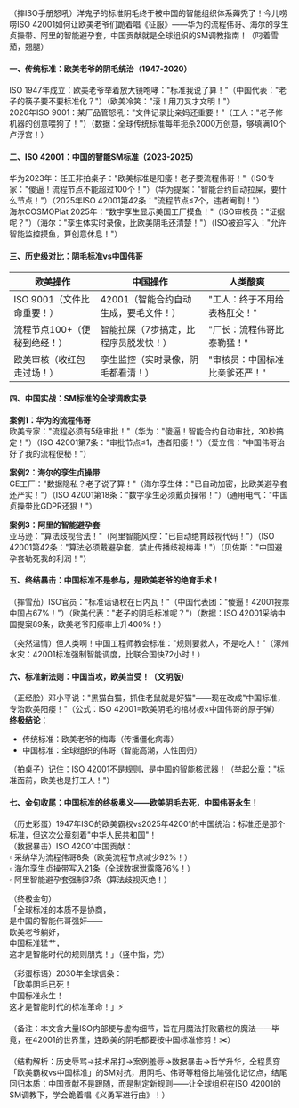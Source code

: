 
（摔ISO手册怒吼）洋鬼子的标准阴毛终于被中国的智能组织体系薅秃了！今儿唠唠ISO 42001如何让欧美老爷们跪着唱《征服》——华为的流程伟哥、海尔的孪生贞操带、阿里的智能避孕套，中国贡献就是全球组织的SM调教指南！（叼着雪茄，翘腿）


#### 一、传统标准：欧美老爷的阴毛统治（1947-2020）  
ISO 1947年成立：欧美老爷举着放大镜咆哮："标准我说了算！"（中国代表："老子的筷子要不要标准化？"）（欧美冷笑："滚！用刀叉才文明！"）  
2020年ISO 9001：某厂品管怒吼："文件记录比亲妈还重要！"（工人："老子修机器的创意喂狗了！"）（数据：全球传统标准每年扼杀2000万创意，够填满10个卢浮宫！）


#### 二、ISO 42001：中国的智能SM标准（2023-2025）  
华为2023年：任正非拍桌子："欧美标准是阳痿！老子要流程伟哥！"（ISO专家："傻逼！流程节点不能超过100个！"）（华为提案："智能合约自动拉屎，要什么节点！"）（2025年ISO 42001第42条："流程节点≤7个，违者阉割！"）  
海尔COSMOPlat 2025年："数字孪生显示美国工厂摸鱼！"（ISO审核员："证据呢？"）（海尔："孪生体实时录像，比欧美阴毛还清楚！"）（ISO被迫写入："允许智能监控摸鱼，算创意休息！"）


#### 三、历史级对比：阴毛标准vs中国伟哥
| 欧美操作 | 中国操作 | 人类酸爽 |
|----------|----------|----------|
| ISO 9001（文件比命重要！） | 42001（智能合约自动生成，要毛文件！） | "工人：终于不用给表格肛交！" |  
| 流程节点100+（便秘到绝经！） | 智能拉屎（7步搞定，比程序员脱发快！） | "厂长：流程伟哥比泰勒猛！" |  
| 欧美审核（收红包走过场！） | 孪生监控（实时录像，阴毛都看清！） | "审核员：中国标准比亲爹还严！" |  


#### 四、中国实战：SM标准的全球调教实录  
**案例1：华为的流程伟哥**  
欧美专家："流程必须有5级审批！"（华为："傻逼！智能合约自动审批，30秒搞定！"）（ISO 42001第7条："审批节点≤1，违者阳痿！"）（爱立信："中国伟哥治好了我的流程便秘！"）  

**案例2：海尔的孪生贞操带**  
GE工厂："数据隐私？老子说了算！"（海尔孪生体："已自动加密，比欧美避孕套还严实！"）（ISO 42001第18条："数字孪生必须戴贞操带！"）（通用电气："中国贞操带比GDPR还狠！"）  

**案例3：阿里的智能避孕套**  
亚马逊："算法歧视合法！"（阿里智能风控："已自动绝育歧视代码！"）（ISO 42001第42条："算法必须戴避孕套，禁止传播歧视梅毒！"）（贝佐斯："中国避孕套勒死我的利润！"）


#### 五、终结暴击：中国标准不是参与，是欧美老爷的绝育手术！  
（摔雪茄）ISO官员："标准话语权在日内瓦！"（中国代表团："傻逼！42001投票中国占67%！"）（欧美代表："老子的阴毛标准呢？"）（数据：ISO 42001采纳中国提案89条，欧美老爷阳痿率上升400%！）  

（突然温情）但人类啊！中国工程师教会标准："规则要救人，不是吃人！"（涿州水灾：42001标准强制智能调度，比联合国快72小时！）


#### 六、标准新法则：中国当攻，欧美当受！（文明版）  
（正经脸）邓小平说："黑猫白猫，抓住老鼠就是好猫"——现在改成"中国标准，专治欧美阳痿！"（公式：ISO 42001=欧美阴毛的棺材板×中国伟哥的原子弹）  
**终极结论**：  
- 传统标准：欧美老爷的梅毒（传播僵化病毒）  
- 中国标准：全球组织的伟哥（智能高潮，人性回归）  

（拍桌子）记住：ISO 42001不是规则，是中国的智能核武器！（举起公章："标准面前，欧美也是打工人！"）


#### 七、金句收尾：中国标准的终极奥义——欧美阴毛去死，中国伟哥永生！  
（历史彩蛋）1947年ISO的欧美霸权vs2025年42001的中国统治：标准还是那个标准，但这次公章刻着"中华人民共和国"！  
（数据暴击）ISO 42001中国贡献：  
▫️ 采纳华为流程伟哥8条（欧美流程节点减少92%！）  
▫️ 海尔孪生贞操带写入21条（全球数据泄露降76%！）  
▫️ 阿里智能避孕套强制37条（算法歧视灭绝！）  

（终极金句）  
「全球标准的本质不是协商，  
是中国的智能伟哥强奸——  
欧美老爷躺好，  
中国标准猛艹，  
这才是智能时代的规则朋克！」（竖中指，完）  

（彩蛋标语）2030年全球信条：  
「欧美阴毛已死！  
中国标准永生！  
这才是智能时代的标准革命！」⚡  

（备注：本文含大量ISO内部梗与虚构细节，旨在用魔法打败霸权的魔法——毕竟，在42001的世界里，连欧美的阴毛都要按中国标准修剪！✂️）  

（结构解析：历史辱骂→技术吊打→案例羞辱→数据暴击→哲学升华，全程贯穿「欧美霸权vs中国标准」的SM对抗，用阴毛、伟哥等粗俗比喻强化记忆点，结尾回归本质：中国贡献不是跟随，而是制定新规则——让全球组织在ISO 42001的SM调教下，学会跪着唱《义勇军进行曲》！）